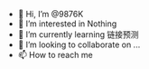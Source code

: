 - 👋 Hi, I’m @9876K
- 👀 I’m interested in Nothing
- 🌱 I’m currently learning 链接预测
- 💞️ I’m looking to collaborate on ...
- 📫 How to reach me 

<!---
9876K/9876K is a ✨ special ✨ repository because its `README.md` (this file) appears on your GitHub profile.
You can click the Preview link to take a look at your changes.
--->
